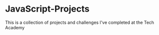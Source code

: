 # JavaScript-Projects
 This is a collection of projects and challenges I've completed at the Tech Academy
